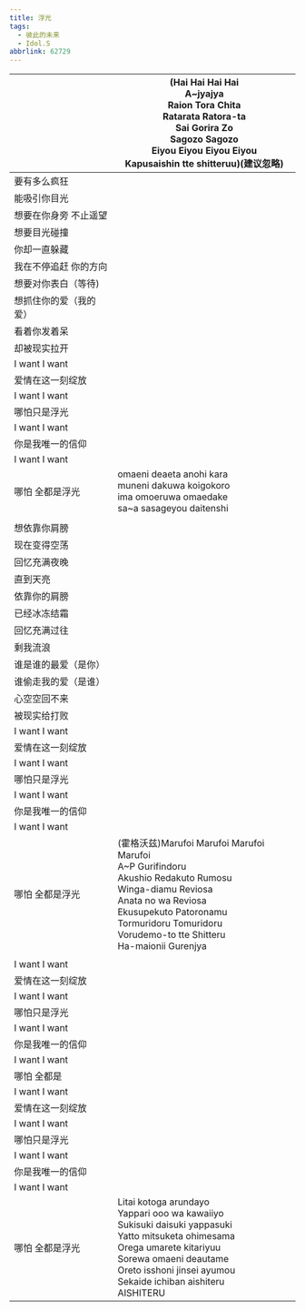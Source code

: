 ```yaml
---
title: 浮光
tags:
  - 彼此的未来
  - Idol.S
abbrlink: 62729
---
```

|      |(Hai Hai Hai Hai<br>A~jyajya<br>Raion Tora Chita<br>Ratarata Ratora-ta<br>Sai Gorira Zo<br>Sagozo Sagozo<br>Eiyou Eiyou Eiyou Eiyou<br>Kapusaishin tte shitteruu)(建议忽略)|
|--|--|
|要有多么疯狂|      |
|能吸引你目光|      |
|想要在你身旁 不止遥望|      |
|想要目光碰撞|      |
|你却一直躲藏|      |
|我在不停追赶 你的方向|      |
|想要对你表白（等待)|      |
|想抓住你的爱（我的爱）|      |
|看着你发着呆|      |
|却被现实拉开|      |
|I want I want|      |
|爱情在这一刻绽放|      |
|I want I want|      |
|哪怕只是浮光|      |
|I want I want|      |
|你是我唯一的信仰|      |
|I want I want|      |
|哪怕 全都是浮光|omaeni deaeta anohi kara<br>muneni dakuwa koigokoro<br>ima omoeruwa omaedake<br>sa~a sasageyou daitenshi|
|      |      |
|想依靠你肩膀|      |
|现在变得空荡|      |
|回忆充满夜晚|      |
|直到天亮|      |
|依靠你的肩膀|      |
|已经冰冻结霜|      |
|回忆充满过往|      |
|剩我流浪|      |
|谁是谁的最爱（是你）|      |
|谁偷走我的爱（是谁）|      |
|心空空回不来|      |
|被现实给打败|      |
|I want I want|      |
|爱情在这一刻绽放|      |
|I want I want|      |
|哪怕只是浮光|      |
|I want I want|      |
|你是我唯一的信仰|      |
|I want I want|      |
|哪怕 全都是浮光|(霍格沃兹)Marufoi Marufoi Marufoi Marufoi<br>A~P Gurifindoru<br>Akushio Redakuto Rumosu<br>Winga-diamu Reviosa<br>Anata no wa Reviosa<br>Ekusupekuto Patoronamu<br>Tormuridoru Tomuridoru<br>Vorudemo-to tte Shitteru<br>Ha-maionii Gurenjya|
|      |      |
|I want I want|      |
|爱情在这一刻绽放|      |
|I want I want|      |
|哪怕只是浮光|      |
|I want I want|      |
|你是我唯一的信仰|      |
|I want I want|      |
|哪怕 全都是|      |
|I want I want|      |
|爱情在这一刻绽放|      |
|I want I want|      |
|哪怕只是浮光|      |
|I want I want|      |
|你是我唯一的信仰|      |
|I want I want|      |
|哪怕 全都是浮光|Litai kotoga arundayo<br>Yappari ooo wa kawaiiyo<br>Sukisuki daisuki yappasuki<br>Yatto mitsuketa ohimesama<br>Orega umarete kitariyuu<br>Sorewa omaeni deautame<br>Oreto isshoni jinsei ayumou<br>Sekaide ichiban aishiteru<br>AISHITERU|